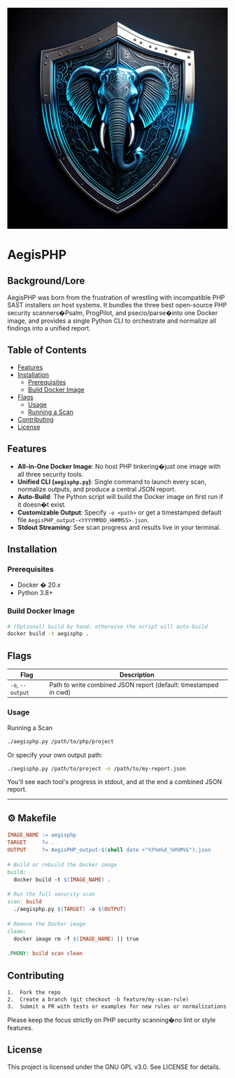 ![alt tag](img/main_logo.jpg)

# AegisPHP

## Background/Lore
AegisPHP was born from the frustration of wrestling with incompatible PHP SAST installers on host systems. It bundles the three best open-source PHP security scanners�Psalm, ProgPilot, and psecio/parse�into one Docker image, and provides a single Python CLI to orchestrate and normalize all findings into a unified report.

## Table of Contents
- [Features](#features)  
- [Installation](#installation)  
  - [Prerequisites](#prerequisites)  
  - [Build Docker Image](#build-docker-image)  
- [Flags](#flags)  
  - [Usage](#usage)  
  - [Running a Scan](#running-a-scan)  
- [Contributing](#contributing)  
- [License](#license)  

## Features
- **All-in-One Docker Image**: No host PHP tinkering�just one image with all three security tools.
- **Unified CLI (`aegisphp.py`)**: Single command to launch every scan, normalize outputs, and produce a central JSON report.
- **Auto-Build**: The Python script will build the Docker image on first run if it doesn�t exist.
- **Customizable Output**: Specify `-o <path>` or get a timestamped default file `AegisPHP_output-<YYYYMMDD_HHMMSS>.json`.
- **Stdout Streaming**: See scan progress and results live in your terminal.

## Installation

### Prerequisites
- Docker � 20.x  
- Python 3.8+  

### Build Docker Image
```bash
# (Optional) build by hand; otherwise the script will auto-build
docker build -t aegisphp .
```

## Flags

Flag | Description
--- | ---
`-o`, `--output` | Path to write combined JSON report (default: timestamped in cwd)

### Usage

Running a Scan
```bash
./aegisphp.py /path/to/php/project
```
Or specify your own output path:
```bash
./aegisphp.py /path/to/project -o /path/to/my-report.json
```
You'll see each tool's progress in stdout, and at the end a combined JSON report.

---

## ⚙️ Makefile

```makefile
IMAGE_NAME := aegisphp
TARGET     ?= .
OUTPUT     ?= AegisPHP_output-$(shell date +"%Y%m%d_%H%M%S").json

# Build or rebuild the Docker image
build:
  docker build -t $(IMAGE_NAME) .

# Run the full security scan
scan: build
  ./aegisphp.py $(TARGET) -o $(OUTPUT)

# Remove the Docker image
clean:
  docker image rm -f $(IMAGE_NAME) || true

.PHONY: build scan clean
```

## Contributing
	1.	Fork the repo
	2.	Create a branch (git checkout -b feature/my-scan-rule)
	3.	Submit a PR with tests or examples for new rules or normalizations

Please keep the focus strictly on PHP security scanning�no lint or style features.

## License

This project is licensed under the GNU GPL v3.0. See LICENSE for details.



